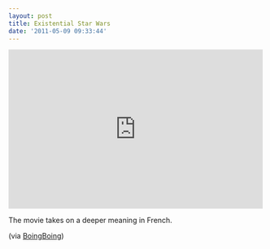```yaml
---
layout: post
title: Existential Star Wars
date: '2011-05-09 09:33:44'
---
```


<iframe allowfullscreen="" frameborder="0" height="314" src="http://www.youtube.com/embed/Q-uQWNd540I?rel=0" width="500"></iframe>

The movie takes on a deeper meaning in French.

(via [BoingBoing](http://www.boingboing.net/2011/05/09/existential-star-war.html))

<!--kg-card-end: markdown-->